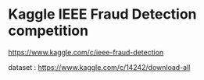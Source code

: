 # Kaggle IEEE Fraud Detection competition
https://www.kaggle.com/c/ieee-fraud-detection  

dataset : https://www.kaggle.com/c/14242/download-all